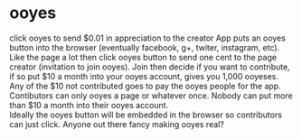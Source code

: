 # ooyes
click ooyes to send $0.01 in appreciation to the creator
App puts an ooyes button into the browser (eventually facebook, g+, twiter, instagram, etc).  Like the page a lot then click ooyes button to send one cent to the page creator (invitation to join ooyes).  Join then decide if you want to contribute, if so put $10 a month into your ooyes account, gives you 1,000 ooyeses.  Any of the $10 not contributed goes to pay the ooyes people for the app.  Contibutors can only ooyes a page or whatever once.  Nobody can put more than $10 a month into their ooyes account.  
Ideally the ooyes button will be embedded in the browser so contributors can just click. 
Anyone out there fancy making ooyes real?  
